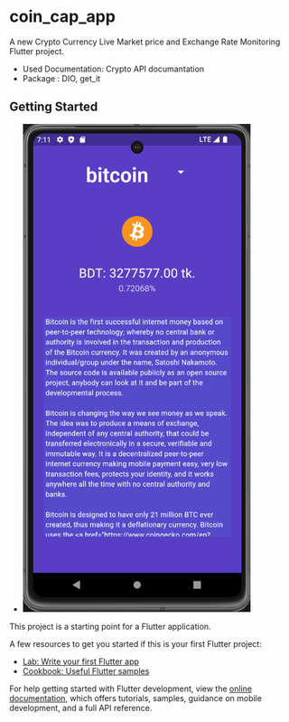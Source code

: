 # coin_cap_app

A new Crypto Currency Live Market price and Exchange Rate Monitoring Flutter project.

- Used Documentation: Crypto API documantation 
- Package : DIO, get_it

## Getting Started

- ![Alt text](image.png)

This project is a starting point for a Flutter application.

A few resources to get you started if this is your first Flutter project:

- [Lab: Write your first Flutter app](https://docs.flutter.dev/get-started/codelab)
- [Cookbook: Useful Flutter samples](https://docs.flutter.dev/cookbook)

For help getting started with Flutter development, view the
[online documentation](https://docs.flutter.dev/), which offers tutorials,
samples, guidance on mobile development, and a full API reference.
